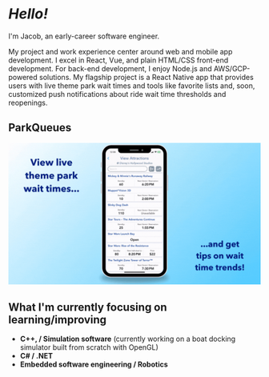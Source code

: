 # *Hello!*

I'm Jacob, an early-career software engineer. 

My project and work experience center around web and mobile app development. I excel in React, Vue, and plain HTML/CSS front-end development. For back-end development, I enjoy Node.js and AWS/GCP-powered solutions. My flagship project is a React Native app that provides users with live theme park wait times and tools like favorite lists and, soon, customized push notifications about ride wait time thresholds and reopenings.

## ParkQueues
![ParkQueues](https://github.com/JayyCub/ParkQueues-App/blob/main/ReamdeAssets%2FParkQueues_Designs.gif)

## What I'm currently focusing on learning/improving
- **C++,  / Simulation software** (currently working on a boat docking simulator built from scratch with OpenGL)
- **C# / .NET**
- **Embedded software engineering / Robotics**
